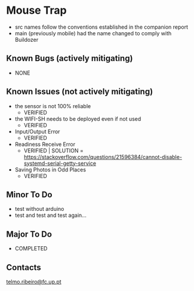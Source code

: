# Mouse Trap

- src names follow the conventions established in the companion report
- main (previously mobile) had the name changed to comply with Buildozer

## Known Bugs (actively mitigating)
- NONE

## Known Issues (not actively mitigating)
- the sensor is not 100% reliable
    - VERIFIED
- the WIFI-SH needs to be deployed even if not used
    - VERIFIED
- Input/Output Error
    - VERIFIED
- Readiness Receive Error
    - VERIFIED | SOLUTION = https://stackoverflow.com/questions/21596384/cannot-disable-systemd-serial-getty-service
- Saving Photos in Odd Places
    - VERIFIED

## Minor To Do
- test without arduino
- test and test and test again...

## Major To Do
- COMPLETED

## Contacts
telmo.ribeiro@fc.up.pt